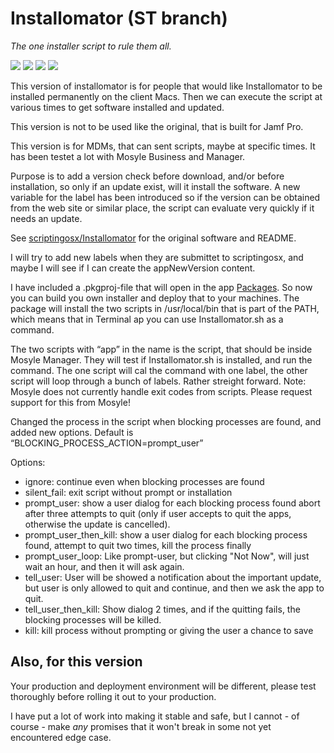 # Installomator (ST branch)

_The one installer script to rule them all._

![](https://img.shields.io/github/v/release/theile/Installomator)&nbsp;![](https://img.shields.io/github/downloads/theile/Installomator/latest/total)&nbsp;![](https://img.shields.io/badge/macOS-10.14%2B-success)&nbsp;![](https://img.shields.io/github/license/theile/Installomator)

This version of installomator is for people that would like Installomator to be installed permanently on the client Macs. Then we can execute the script at various times to get software installed and updated.

This version is not to be used like the original, that is built for Jamf Pro. 

This version is for MDMs, that can sent scripts, maybe at specific times. It has been testet a lot with Mosyle Business and Manager.

Purpose is to add a version check before download, and/or before installation, so only if an update exist, will it install the software. A new variable for the label has been introduced so if the version can be obtained from the web site or similar place, the script can evaluate very quickly if it needs an update.

See [scriptingosx/Installomator](https://github.com/scriptingosx/Installomator) for the original software and README.

I will try to add new labels when they are submittet to scriptingosx, and maybe I will see if I can create the appNewVersion content.

I have included a .pkgproj-file that will open in the app [Packages](http://s.sudre.free.fr/Software/Packages/about.html). So now you can build you own installer and deploy that to your machines. The package will install the two scripts in /usr/local/bin that is part of the PATH, which means that in Terminal ap you can use Installomator.sh as a command.

The two scripts with “app” in the name is the script, that should be inside Mosyle Manager. They will test if Installomator.sh is installed, and run the command. The one script will cal the command with one label, the other script will loop through a bunch of labels. Rather streight forward. Note: Mosyle does not currently handle exit codes from scripts. Please request support for this from Mosyle!

Changed the process in the script when blocking processes are found, and added new options. Default is “BLOCKING_PROCESS_ACTION=prompt_user”

Options:
- ignore: continue even when blocking processes are found
- silent_fail: exit script without prompt or installation
- prompt_user: show a user dialog for each blocking process found abort after three attempts to quit (only if user accepts to quit the apps, otherwise the update is cancelled).
- prompt_user_then_kill: show a user dialog for each blocking process found, attempt to quit two times, kill the process finally
- prompt_user_loop: Like prompt-user, but clicking "Not Now", will just wait an hour, and then it will ask again.
- tell_user: User will be showed a notification about the important update, but user is only allowed to quit and continue, and then we ask the app to quit.
- tell_user_then_kill: Show dialog 2 times, and if the quitting fails, the blocking processes will be killed.
- kill: kill process without prompting or giving the user a chance to save

## Also, for this version
Your production and deployment environment will be different, please test thoroughly before rolling it out to your production.

I have put a lot of work into making it stable and safe, but I cannot - of course - make _any_ promises that it won't break in some not yet encountered edge case.

